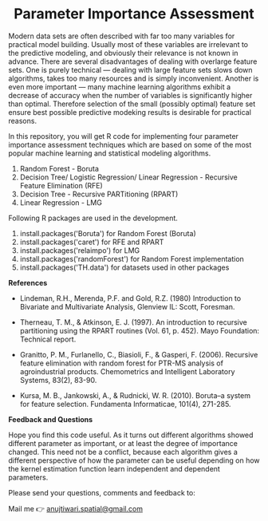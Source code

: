 <h1 align='center'>Parameter Importance Assessment</h1>

<p align=”justify”>
Modern data sets are often described with far too many variables for practical model building. Usually most of these variables are irrelevant to the predictive modeling, and obviously their relevance is not known in advance. There are several disadvantages of dealing with overlarge feature sets. One is purely technical — dealing with large feature sets slows down algorithms, takes too many resources and is simply inconvenient. Another is even more important — many machine learning algorithms exhibit a decrease of accuracy when the number of variables is significantly higher than optimal. Therefore selection of the small (possibly optimal) feature set ensure best possible predictive modeking results is desirable for practical reasons.
</p>

In this repository, you will get R code for implementing four parameter importance assessment techniques which are based on some of the most popular machine learning and statistical modeling algorithms. 

1. Random Forest - Boruta
2. Decision Tree/ Logistic Regression/ Linear Regression - Recursive Feature Elimination (RFE)
3. Decision Tree - Recursive PARTitioning (RPART)
4. Linear Regression - LMG

Following R packages are used in the development.
1. install.packages('Boruta') for Random Forest (Boruta)
2. install.packages('caret') for RFE and RPART
3. install.packages('relaimpo') for LMG
4. install.packages('randomForest') for Random Forest implementation
5. install.packages('TH.data') for datasets used in other packages

<b>References</b>

- Lindeman, R.H., Merenda, P.F. and Gold, R.Z. (1980) Introduction to Bivariate and Multivariate Analysis, Glenview IL: Scott, Foresman.

- Therneau, T. M., & Atkinson, E. J. (1997). An introduction to recursive partitioning using the RPART routines (Vol. 61, p. 452). Mayo Foundation: Technical report.

- Granitto, P. M., Furlanello, C., Biasioli, F., & Gasperi, F. (2006). Recursive feature elimination with random forest for PTR-MS analysis of agroindustrial products. Chemometrics and Intelligent Laboratory Systems, 83(2), 83-90.

- Kursa, M. B., Jankowski, A., & Rudnicki, W. R. (2010). Boruta–a system for feature selection. Fundamenta Informaticae, 101(4), 271-285.

<b>Feedback and Questions</b>

Hope you find this code useful. As it turns out different algorithms showed different parameter as important, or at least the degree of importance changed. This need not be a conflict, because each algorithm gives a different perspective of how the parameter can be useful depending on how the kernel estimation function learn independent and dependent parameters.

Please send your questions, comments and feedback to: 

Mail me  👉  anujtiwari.spatial@gmail.com
